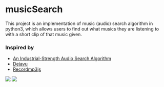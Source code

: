 # musicSearch
This project is an implementation of music (audio) search algorithm in python3, which allows users to find out what musics they are listening to with a short clip of that music given.

### Inspired by 
* [An Industrial-Strength Audio Search Algorithm ](http://www.ee.columbia.edu/~dpwe/papers/Wang03-shazam.pdf)  
* [Dejavu](https://github.com/worldveil/dejavu)
* [Recordmp3js](https://github.com/Audior/Recordmp3js)

![](https://i.imgur.com/e7Y2W8V.png)
![](https://i.imgur.com/FHyQCAE.png)
